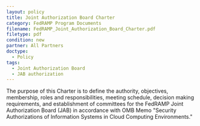```yaml
---
layout: policy   
title: Joint Authorization Board Charter
category: FedRAMP Program Documents
filename: FedRAMP_Joint_Authorization_Board_Charter.pdf
filetype: pdf
condition: new
partner: All Partners
doctype:
  - Policy
tags:
  - Joint Authorization Board
  - JAB authorization
---
```

The purpose of this Charter is to define the authority, objectives, membership, roles and responsibilities, meeting schedule, decision making requirements, and establishment of committees for the FedRAMP Joint Authorization Board (JAB) in accordance with OMB Memo "Security Authorizations of Information Systems in Cloud Computing Environments."

